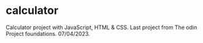 # calculator
Calculator project with JavaScript, HTML & CSS. Last project from The odin Project foundations. 07/04/2023.